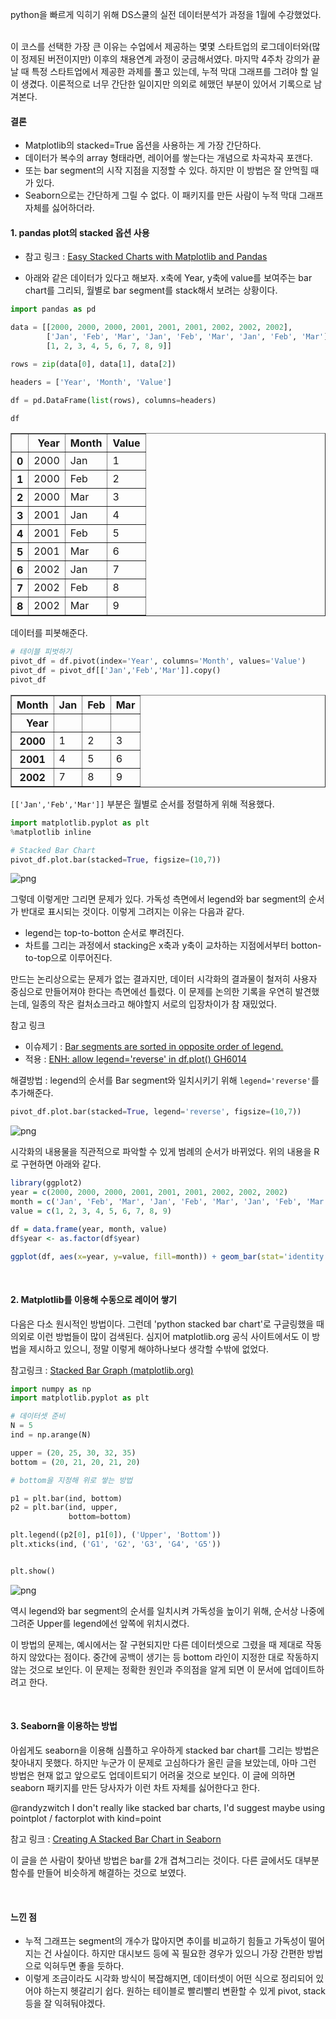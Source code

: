 
python을 빠르게 익히기 위해 DS스쿨의 실전 데이터분석가 과정을 1월에 수강했었다.

<br>
이 코스를 선택한 가장 큰 이유는 수업에서 제공하는 몇몇 스타트업의 로그데이터와(많이 정제된 버전이지만) 이후의 채용연계 과정이 궁금해서였다. 마지막 4주차 강의가 끝날 때 특정 스타트업에서 제공한 과제를 풀고 있는데, 누적 막대 그래프를 그려야 할 일이 생겼다. 이론적으로 너무 간단한 일이지만 의외로 헤맸던 부분이 있어서 기록으로 남겨본다.

<br>

#### 결론
- Matplotlib의 stacked=True 옵션을 사용하는 게 가장 간단하다.
- 데이터가 복수의 array 형태라면, 레이어를 쌓는다는 개념으로 차곡차곡 포갠다.
- 또는 bar segment의 시작 지점을 지정할 수 있다. 하지만 이 방법은 잘 안먹힐 때가 있다.
- Seaborn으로는 간단하게 그릴 수 없다. 이 패키지를 만든 사람이 누적 막대 그래프 자체를 싫어하더라.  

#### 1. pandas plot의 stacked 옵션 사용

- 참고 링크 : <a href="https://pstblog.com/2016/10/04/stacked-charts">Easy Stacked Charts with Matplotlib and Pandas</a>

- 아래와 같은 데이터가 있다고 해보자. x축에 Year, y축에 value를 보여주는 bar chart를 그리되, 월별로 bar segment를 stack해서 보려는 상황이다.


```python
import pandas as pd

data = [[2000, 2000, 2000, 2001, 2001, 2001, 2002, 2002, 2002],
        ['Jan', 'Feb', 'Mar', 'Jan', 'Feb', 'Mar', 'Jan', 'Feb', 'Mar'],
        [1, 2, 3, 4, 5, 6, 7, 8, 9]]

rows = zip(data[0], data[1], data[2])

headers = ['Year', 'Month', 'Value']

df = pd.DataFrame(list(rows), columns=headers)

df
```
<div>
<style scoped>
    .dataframe tbody tr th:only-of-type {
        vertical-align: middle;
    }

    .dataframe tbody tr th {
        vertical-align: top;
    }

    .dataframe thead th {
        text-align: right;
    }
</style>
<table border="1" class="dataframe">
  <thead>
    <tr style="text-align: right;">
      <th></th>
      <th>Year</th>
      <th>Month</th>
      <th>Value</th>
    </tr>
  </thead>
  <tbody>
    <tr>
      <th>0</th>
      <td>2000</td>
      <td>Jan</td>
      <td>1</td>
    </tr>
    <tr>
      <th>1</th>
      <td>2000</td>
      <td>Feb</td>
      <td>2</td>
    </tr>
    <tr>
      <th>2</th>
      <td>2000</td>
      <td>Mar</td>
      <td>3</td>
    </tr>
    <tr>
      <th>3</th>
      <td>2001</td>
      <td>Jan</td>
      <td>4</td>
    </tr>
    <tr>
      <th>4</th>
      <td>2001</td>
      <td>Feb</td>
      <td>5</td>
    </tr>
    <tr>
      <th>5</th>
      <td>2001</td>
      <td>Mar</td>
      <td>6</td>
    </tr>
    <tr>
      <th>6</th>
      <td>2002</td>
      <td>Jan</td>
      <td>7</td>
    </tr>
    <tr>
      <th>7</th>
      <td>2002</td>
      <td>Feb</td>
      <td>8</td>
    </tr>
    <tr>
      <th>8</th>
      <td>2002</td>
      <td>Mar</td>
      <td>9</td>
    </tr>
  </tbody>
</table>
</div>



데이터를 피봇해준다.


```python
# 테이블 피벗하기
pivot_df = df.pivot(index='Year', columns='Month', values='Value')
pivot_df = pivot_df[['Jan','Feb','Mar']].copy()
pivot_df
```




<div>
<style scoped>
    .dataframe tbody tr th:only-of-type {
        vertical-align: middle;
    }

    .dataframe tbody tr th {
        vertical-align: top;
    }

    .dataframe thead th {
        text-align: right;
    }
</style>
<table border="1" class="dataframe">
  <thead>
    <tr style="text-align: right;">
      <th>Month</th>
      <th>Jan</th>
      <th>Feb</th>
      <th>Mar</th>
    </tr>
    <tr>
      <th>Year</th>
      <th></th>
      <th></th>
      <th></th>
    </tr>
  </thead>
  <tbody>
    <tr>
      <th>2000</th>
      <td>1</td>
      <td>2</td>
      <td>3</td>
    </tr>
    <tr>
      <th>2001</th>
      <td>4</td>
      <td>5</td>
      <td>6</td>
    </tr>
    <tr>
      <th>2002</th>
      <td>7</td>
      <td>8</td>
      <td>9</td>
    </tr>
  </tbody>
</table>
</div>



`[['Jan','Feb','Mar']]` 부분은 월별로 순서를 정렬하게 위해 적용했다.


```python
import matplotlib.pyplot as plt
%matplotlib inline

# Stacked Bar Chart
pivot_df.plot.bar(stacked=True, figsize=(10,7))

```


![png](output_9_1.png)


그렇데 이렇게만 그리면 문제가 있다. 가독성 측면에서 legend와 bar segment의 순서가 반대로 표시되는 것이다.
이렇게 그려지는 이유는 다음과 같다.
- legend는 top-to-botton 순서로 뿌려진다.
- 차트를 그리는 과정에서 stacking은 x축과 y축이 교차하는 지점에서부터 botton-to-top으로 이루어진다.

만드는 논리상으로는 문제가 없는 결과지만, 데이터 시각화의 결과물이 철저히 사용자 중심으로 만들어져야 한다는 측면에선 틀렸다.
이 문제를 논의한 기록을 우연히 발견했는데, 일종의 작은 컬처쇼크라고 해야할지 서로의 입장차이가 참 재밌었다.

참고 링크
- 이슈제기 : <a href="https://github.com/pandas-dev/pandas/issues/6014"> Bar segments are sorted in opposite order of legend.</a>
- 적용 : <a href="https://github.com/pandas-dev/pandas/pull/6118"> ENH: allow legend='reverse' in df.plot() GH6014 </a>

해결방법 : legend의 순서를 Bar segment와 일치시키기 위해 `legend='reverse'`를 추가해준다.


```python
pivot_df.plot.bar(stacked=True, legend='reverse', figsize=(10,7))

```


![png](output_11_1.png)


시각화의 내용물을 직관적으로 파악할 수 있게 범례의 순서가 바뀌었다.
위의 내용을 R로 구현하면 아래와 같다.

```R
library(ggplot2)
year = c(2000, 2000, 2000, 2001, 2001, 2001, 2002, 2002, 2002)
month = c('Jan', 'Feb', 'Mar', 'Jan', 'Feb', 'Mar', 'Jan', 'Feb', 'Mar')
value = c(1, 2, 3, 4, 5, 6, 7, 8, 9)

df = data.frame(year, month, value)
df$year <- as.factor(df$year)

ggplot(df, aes(x=year, y=value, fill=month)) + geom_bar(stat='identity', width=0.5)
```

<br>


#### 2. Matplotlib를 이용해 수동으로 레이어 쌓기

다음은 다소 원시적인 방법이다. 그런데 'python stacked bar chart'로 구글링했을 때 의외로 이런 방법들이 많이 검색된다.
심지어 matplotlib.org 공식 사이트에서도 이 방법을 제시하고 있으니, 정말 이렇게 해야하나보다 생각할 수밖에 없었다.

참고링크 : <a href="https://matplotlib.org/gallery/lines_bars_and_markers/bar_stacked.html"> Stacked Bar Graph (matplotlib.org) </a>



```python
import numpy as np
import matplotlib.pyplot as plt

# 데이터셋 준비
N = 5
ind = np.arange(N)

upper = (20, 25, 30, 32, 35)
bottom = (20, 21, 20, 21, 20)
```


```python
# bottom을 지정해 위로 쌓는 방법

p1 = plt.bar(ind, bottom)
p2 = plt.bar(ind, upper,
             bottom=bottom)

plt.legend((p2[0], p1[0]), ('Upper', 'Bottom'))
plt.xticks(ind, ('G1', 'G2', 'G3', 'G4', 'G5'))


plt.show()
```


![png](output_17_0.png)


역시 legend와 bar segment의 순서를 일치시켜 가독성을 높이기 위해, 순서상 나중에 그려준 Upper를 legend에선 앞쪽에 위치시켰다.

이 방법의 문제는, 예시에서는 잘 구현되지만 다른 데이터셋으로 그렸을 때 제대로 작동하지 않았다는 점이다. 중간에 공백이 생기는 등 bottom 라인이 지정한 대로 작동하지 않는 것으로 보인다.
이 문제는 정확한 원인과 주의점을 알게 되면 이 문서에 업데이트하려고 한다.  

<br>

#### 3. Seaborn을 이용하는 방법

아쉽게도 seaborn을 이용해 심플하고 우아하게 stacked bar chart를 그리는 방법은 찾아내지 못했다.
하지만 누군가 이 문제로 고심하다가 올린 글을 보았는데, 아마 그런 방법은 현재 없고 앞으로도 업데이트되기 어려울 것으로 보인다.
이 글에 의하면 seaborn 패키지를 만든 당사자가 이런 차트 자체를 싫어한다고 한다.

@randyzwitch I don't really like stacked bar charts, I'd suggest maybe using pointplot / factorplot with kind=point

참고 링크 : <a href="https://randyzwitch.com/creating-stacked-bar-chart-seaborn/"> Creating A Stacked Bar Chart in Seaborn</a>

이 글을 쓴 사람이 찾아낸 방법은 bar를 2개 겹쳐그리는 것이다. 다른 글에서도 대부분 함수를 만들어 비슷하게 해결하는 것으로 보였다.


<br>


#### 느낀 점
- 누적 그래프는 segment의 개수가 많아지면 추이를 비교하기 힘들고 가독성이 떨어지는 건 사실이다. 하지만 대시보드 등에 꼭 필요한 경우가 있으니 가장 간편한 방법으로 익혀두면 좋을 듯하다.
- 이렇게 조금이라도 시각화 방식이 복잡해지면, 데이터셋이 어떤 식으로 정리되어 있어야 하는지 헷갈리기 쉽다. 원하는 테이블로 빨리빨리 변환할 수 있게 pivot, stack 등을 잘 익혀둬야겠다.
